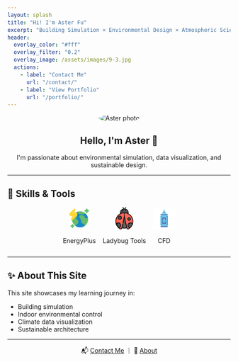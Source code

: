 ```yaml
---
layout: splash
title: "Hi! I'm Aster Fu"
excerpt: "Building Simulation × Environmental Design × Atmospheric Science"
header:
  overlay_color: "#fff"
  overlay_filter: "0.2"
  overlay_image: /assets/images/9-3.jpg
  actions:
    - label: "Contact Me"
      url: "/contact/"
    - label: "View Portfolio"
      url: "/portfolio/"
---
```


<section style="text-align:center;">
  <img src="/assets/images/photo.png" alt="Aster photo" style="border-radius: 50%; max-width: 200px;" />
  <h2>Hello, I'm Aster 👋</h2>
  <p>I'm passionate about environmental simulation, data visualization, and sustainable design.</p>
</section>

---

## 🧰 Skills & Tools

<div style="display:flex; flex-wrap:wrap; justify-content:center; gap:1rem;">
  <div style="text-align:center;">
    <img src="/assets/images/energyplus.png" style="height:50px;" />
    <p>EnergyPlus</p>
  </div>
  <div style="text-align:center;">
    <img src="/assets/images/ladybug.png" style="height:50px;" />
    <p>Ladybug Tools</p>
  </div>
  <div style="text-align:center;">
    <img src="/assets/images/cfd.png" style="height:50px;" />
    <p>CFD</p>
  </div>
</div>

---

## ✨ About This Site

This site showcases my learning journey in:
- Building simulation
- Indoor environmental control
- Climate data visualization
- Sustainable architecture

---

<p style="text-align:center;">
  📬 <a href="/contact/">Contact Me</a> ｜ 💼 <a href="/about/">About</a>
</p>
